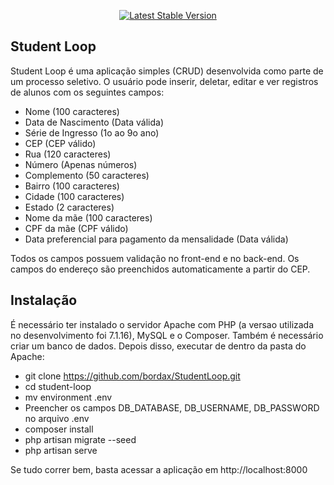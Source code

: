 <p align="center">
<a href="https://packagist.org/packages/laravel/framework"><img src="https://poser.pugx.org/laravel/framework/v/stable.svg" alt="Latest Stable Version"></a>
</p>

## Student Loop

Student Loop é uma aplicação simples (CRUD) desenvolvida como parte de um processo seletivo. O usuário pode inserir, deletar, editar e ver registros de alunos com os seguintes campos:
- Nome (100 caracteres)
- Data de Nascimento (Data válida)
- Série de Ingresso (1o ao 9o ano)
- CEP (CEP válido)
- Rua (120 caracteres)
- Número (Apenas números)
- Complemento (50 caracteres)
- Bairro (100 caracteres)
- Cidade (100 caracteres)
- Estado (2 caracteres)
- Nome da mãe (100 caracteres)
- CPF da mãe (CPF válido)
- Data preferencial para pagamento da mensalidade (Data válida)

Todos os campos possuem validação no front-end e no back-end. Os campos do endereço são preenchidos automaticamente a partir do CEP.

## Instalação

É necessário ter instalado o servidor Apache com PHP (a versao utilizada no desenvolvimento foi 7.1.16), MySQL e o Composer. Também é necessário criar um banco de dados. Depois disso, executar de dentro da pasta do Apache:

- git clone https://github.com/bordax/StudentLoop.git
- cd student-loop
- mv environment .env
- Preencher os campos DB_DATABASE, DB_USERNAME, DB_PASSWORD no arquivo .env
- composer install
- php artisan migrate --seed
- php artisan serve

Se tudo correr bem, basta acessar a aplicação em http://localhost:8000

